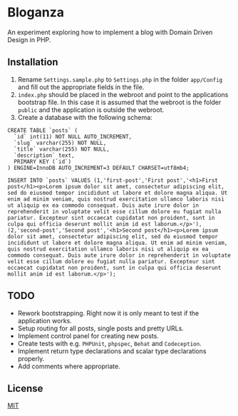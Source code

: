 # Bloganza

An experiment exploring how to implement a blog with Domain Driven Design in PHP.

## Installation

1. Rename `Settings.sample.php` to `Settings.php` in the folder `app/Config` and fill out the appropriate fields in the file.
2. `index.php` should be placed in the webroot and point to the applications bootstrap file. In this case it is assumed that the webroot is the folder `public` and the application is outside the webroot.
3. Create a database with the following schema:

```
CREATE TABLE `posts` (
  `id` int(11) NOT NULL AUTO_INCREMENT,
  `slug` varchar(255) NOT NULL,
  `title` varchar(255) NOT NULL,
  `description` text,
  PRIMARY KEY (`id`)
) ENGINE=InnoDB AUTO_INCREMENT=3 DEFAULT CHARSET=utf8mb4;

INSERT INTO `posts` VALUES (1,'first-post','First post','<h1>First post</h1><p>Lorem ipsum dolor sit amet, consectetur adipiscing elit, sed do eiusmod tempor incididunt ut labore et dolore magna aliqua. Ut enim ad minim veniam, quis nostrud exercitation ullamco laboris nisi ut aliquip ex ea commodo consequat. Duis aute irure dolor in reprehenderit in voluptate velit esse cillum dolore eu fugiat nulla pariatur. Excepteur sint occaecat cupidatat non proident, sunt in culpa qui officia deserunt mollit anim id est laborum.</p>'),(2,'second-post','Second post','<h1>Second post</h1><p>Lorem ipsum dolor sit amet, consectetur adipiscing elit, sed do eiusmod tempor incididunt ut labore et dolore magna aliqua. Ut enim ad minim veniam, quis nostrud exercitation ullamco laboris nisi ut aliquip ex ea commodo consequat. Duis aute irure dolor in reprehenderit in voluptate velit esse cillum dolore eu fugiat nulla pariatur. Excepteur sint occaecat cupidatat non proident, sunt in culpa qui officia deserunt mollit anim id est laborum.</p>');
```

## TODO

- Rework bootstrapping. Right now it is only meant to test if the application works.
- Setup routing for all posts, single posts and pretty URLs.
- Implement control panel for creating new posts.
- Create tests with  e.g. `PHPUnit`, `phpspec`, `Behat` and `Codeception`.
- Implement return type declarations and scalar type declarations properly.
- Add comments where appropriate.

## License
[MIT](https://choosealicense.com/licenses/mit/)

